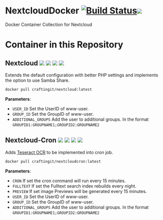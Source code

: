 # NextcloudDocker [![Build Status](https://drone.craftingit.de/api/badges/CraftingITde/NextcloudDocker/status.svg)](https://drone.craftingit.de/CraftingITde/NextcloudDocker)![](https://badgen.net/github/release/craftingitde/NextcloudDocker/stable)


Docker Container Collection for Nextcloud

# Container in this Repository
## Nextcloud [![](https://badgen.net/badge/docker/Docker?icon&label=View%20on)](https://hub.docker.com/r/craftingit/nextcloud) ![](https://badgen.net/docker/pulls/craftingit/nextcloud?icon=docker&label=pulls) ![](https://badgen.net/docker/stars/craftingit/nextcloud?icon=docker&label=stars) ![](https://badgen.net/docker/size/craftingit/nextcloud?icon=docker)
Extends the default configuration with better PHP settings and implements the option to use Samba Share.

```sh
docker pull craftingit/nextcloud:latest
```

__Parameters__:
- `USER_ID` Set the UserID of www-user.
- `GROUP_ID` Set the GroupID of www-user.
- `ADDITIONAL_GROUPS` Add the user to additional groups. In the format `GROUPID1:GROUPNAME1;GROUPID2:GROUPNAME2`

## Nextcloud-Cron [![](https://badgen.net/badge/docker/Docker?icon&label=View%20on)](https://hub.docker.com/r/craftingit/nextcloud-cron) ![](https://badgen.net/docker/pulls/craftingit/nextcloud-cron?icon=docker&label=pulls) ![](https://badgen.net/docker/stars/craftingit/nextcloud-cron?icon=docker&label=stars) ![](https://badgen.net/docker/size/craftingit/nextcloud-cron?icon=docker)
Adds [Teseract OCR](https://github.com/tesseract-ocr/tesseract) to be implemented into cron job.

```sh
docker pull craftingit/nextcloudcron:latest
```

__Parameters__:
- `CRON` If set the cron command will run every 15 minutes. 
- `FULLTEXT` If set the Fulltext search index rebuilds every night. 
- `PREVIEW` If set image Previews will be generated every 15 minutes. 
- `USER_ID` Set the UserID of www-user.
- `GROUP_ID` Set the GroupID of www-user.
- `ADDITIONAL_GROUPS` Add the user to additional groups. In the format `GROUPID1:GROUPNAME1;GROUPID2:GROUPNAME2`
